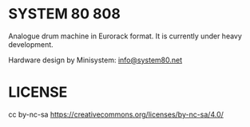 SYSTEM 80 808
======================================

Analogue drum machine in Eurorack format. It is currently under heavy development.

Hardware design by Minisystem: info@system80.net


LICENSE
=======
cc by-nc-sa
https://creativecommons.org/licenses/by-nc-sa/4.0/
